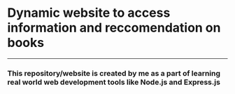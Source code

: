 # Dynamic website to access information and reccomendation on books
---
### This repository/website is created by me as a part of learning real world web development tools like Node.js and Express.js